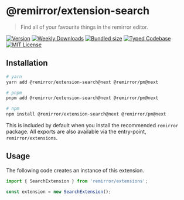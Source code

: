 # @remirror/extension-search

> Find all of your favourite things in the remirror editor.

[![Version][version]][npm] [![Weekly Downloads][downloads-badge]][npm] [![Bundled size][size-badge]][size] [![Typed Codebase][typescript]](#) [![MIT License][license]](#)

[version]: https://flat.badgen.net/npm/v/@remirror/extension-search/next
[npm]: https://npmjs.com/package/@remirror/extension-search/v/next
[license]: https://flat.badgen.net/badge/license/MIT/purple
[size]: https://bundlephobia.com/result?p=@remirror/extension-search@next
[size-badge]: https://flat.badgen.net/bundlephobia/minzip/@remirror/extension-search@next
[typescript]: https://flat.badgen.net/badge/icon/TypeScript?icon=typescript&label
[downloads-badge]: https://badgen.net/npm/dw/@remirror/extension-search/red?icon=npm

## Installation

```bash
# yarn
yarn add @remirror/extension-search@next @remirror/pm@next

# pnpm
pnpm add @remirror/extension-search@next @remirror/pm@next

# npm
npm install @remirror/extension-search@next @remirror/pm@next
```

This is included by default when you install the recommended `remirror` package. All exports are also available via the entry-point, `remirror/extensions`.

## Usage

The following code creates an instance of this extension.

```ts
import { SearchExtension } from 'remirror/extensions';

const extension = new SearchExtension();
```
